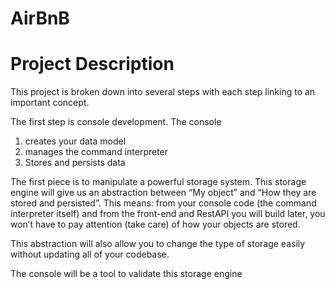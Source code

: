 # AirBnB

# Project Description

This project is broken down into several steps with each step linking to an important concept.

The first step is console development.
The console

1. creates your data model
2. manages the command interpreter
3. Stores and persists data

The first piece is to manipulate a powerful storage system.
This storage engine will give us an abstraction between “My object” and
“How they are stored and persisted”. This means: from your console code
(the command interpreter itself) and from the front-end and RestAPI you will build later,
you won’t have to pay attention (take care) of how your objects are stored.

This abstraction will also allow you to change the type of storage easily
without updating all of your codebase.

The console will be a tool to validate this storage engine
